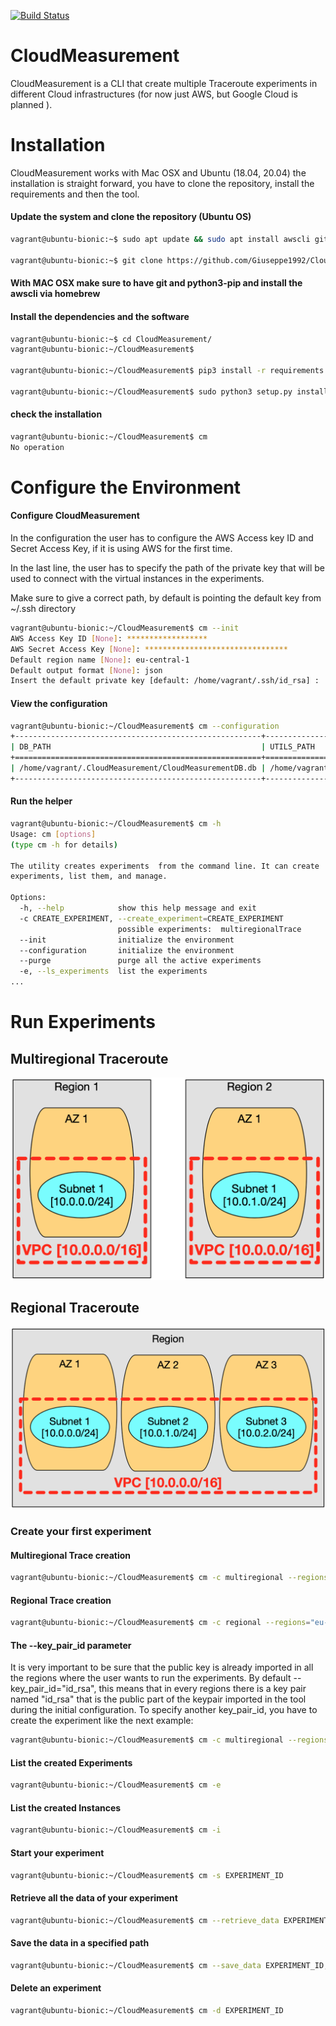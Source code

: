 [![Build Status](https://travis-ci.org/Giuseppe1992/CloudMeasurement.svg?branch=master)](https://travis-ci.org/Giuseppe1992/CloudMeasurement)

# CloudMeasurement
CloudMeasurement is a CLI that create multiple Traceroute experiments in different Cloud infrastructures
(for now just AWS, but Google Cloud is planned ).

# Installation

CloudMeasurement works with Mac OSX and Ubuntu (18.04, 20.04) the installation is straight forward, you have to clone 
the repository, install the requirements and then the tool.

#### Update the system and clone the repository (Ubuntu OS)
```bash
vagrant@ubuntu-bionic:~$ sudo apt update && sudo apt install awscli git python3-pip -y

vagrant@ubuntu-bionic:~$ git clone https://github.com/Giuseppe1992/CloudMeasurement.git


```

#### With MAC OSX make sure to have git and python3-pip and install the awscli via homebrew 

#### Install the dependencies and the software
```bash
vagrant@ubuntu-bionic:~$ cd CloudMeasurement/
vagrant@ubuntu-bionic:~/CloudMeasurement$ 

vagrant@ubuntu-bionic:~/CloudMeasurement$ pip3 install -r requirements.txt 

vagrant@ubuntu-bionic:~/CloudMeasurement$ sudo python3 setup.py install
```

#### check the installation

```bash
vagrant@ubuntu-bionic:~/CloudMeasurement$ cm 
No operation
```

# Configure the Environment

#### Configure CloudMeasurement
In the configuration the user has to configure the AWS Access key ID and Secret Access Key, if it is using AWS for the
first time.

In the last line, the user has to specify the path of the private key that will be used to connect with the virtual
 instances in the experiments.
  
Make sure to give a correct path, by default is pointing the default key from ~/.ssh
 directory

```bash
vagrant@ubuntu-bionic:~/CloudMeasurement$ cm --init
AWS Access Key ID [None]: ******************
AWS Secret Access Key [None]: ********************************
Default region name [None]: eu-central-1
Default output format [None]: json
Insert the default private key [default: /home/vagrant/.ssh/id_rsa] : 

```

#### View the configuration

```bash
vagrant@ubuntu-bionic:~/CloudMeasurement$ cm --configuration
+-------------------------------------------------------+---------------------------------+---------------------------+
| DB_PATH                                               | UTILS_PATH                      | PRIVATE_KEY_PATH          |
+=======================================================+=================================+===========================+
| /home/vagrant/.CloudMeasurement/CloudMeasurementDB.db | /home/vagrant/.CloudMeasurement | /home/vagrant/.ssh/id_rsa |
+-------------------------------------------------------+---------------------------------+---------------------------+

```

#### Run the helper

```bash
vagrant@ubuntu-bionic:~/CloudMeasurement$ cm -h
Usage: cm [options]
(type cm -h for details)

The utility creates experiments  from the command line. It can create
experiments, list them, and manage.

Options:
  -h, --help            show this help message and exit
  -c CREATE_EXPERIMENT, --create_experiment=CREATE_EXPERIMENT
                        possible experiments:  multiregionalTrace
  --init                initialize the environment
  --configuration       initialize the environment
  --purge               purge all the active experiments
  -e, --ls_experiments  list the experiments
...

```

# Run Experiments

## Multiregional Traceroute
![alt text](images/multiregional.png)

## Regional Traceroute
![alt text](images/regional.png)


### Create your first experiment

#### Multiregional Trace creation

```bash
vagrant@ubuntu-bionic:~/CloudMeasurement$ cm -c multiregional --regions="eu-central-1,eu-west-2"

```

#### Regional Trace creation

```bash
vagrant@ubuntu-bionic:~/CloudMeasurement$ cm -c regional --regions="eu-central-1"

```

#### The --key_pair_id parameter

It is very important to be sure that the public key is already imported in all the regions where the user wants to run
the experiments.
By default --key_pair_id="id_rsa", this means that in every regions there is a key pair named "id_rsa" that is the 
public part of the keypair imported in the tool during the initial configuration.
To specify another key_pair_id, you have to create the experiment like the next example:

```bash
vagrant@ubuntu-bionic:~/CloudMeasurement$ cm -c multiregional --regions="eu-central-1,eu-west-2" --key_pair_id=YOUR_ID

```

#### List the created Experiments

```bash
vagrant@ubuntu-bionic:~/CloudMeasurement$ cm -e

```

#### List the created Instances

```bash
vagrant@ubuntu-bionic:~/CloudMeasurement$ cm -i

```

#### Start your experiment

```bash
vagrant@ubuntu-bionic:~/CloudMeasurement$ cm -s EXPERIMENT_ID

```

#### Retrieve all the data of your experiment

```bash
vagrant@ubuntu-bionic:~/CloudMeasurement$ cm --retrieve_data EXPERIMENT_ID

```

#### Save the data in a specified path

```bash
vagrant@ubuntu-bionic:~/CloudMeasurement$ cm --save_data EXPERIMENT_ID,LOCAL_PATH

```

#### Delete an experiment

```bash
vagrant@ubuntu-bionic:~/CloudMeasurement$ cm -d EXPERIMENT_ID

```

